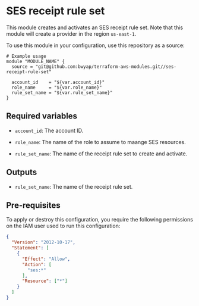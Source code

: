 # SES receipt rule set

This module creates and activates an SES receipt rule set.
Note that this module will create a provider in the region `us-east-1`.

To use this module in your configuration, use this repository as a source:

```hcl
# Example usage
module "MODULE_NAME" {
  source = "git@github.com:bwyap/terraform-aws-modules.git//ses-receipt-rule-set"

  account_id    = "${var.account_id}"
  role_name     = "${var.role_name}"
  rule_set_name = "${var.rule_set_name}"
}
```

## Required variables

- `account_id`: The account ID.

- `role_name`: The name of the role to assume to maange SES resources.

- `rule_set_name`: The name of the receipt rule set to create and activate.


## Outputs

- `rule_set_name`: The name of the receipt rule set.


## Pre-requisites

To apply or destroy this configuration, you require the following permissions on the IAM user used to run this configuration:

```json
{
  "Version": "2012-10-17",
  "Statement": [
    {
      "Effect": "Allow",
      "Action": [
        "ses:*"
      ],
      "Resource": ["*"]
    }
  ]
}
```
